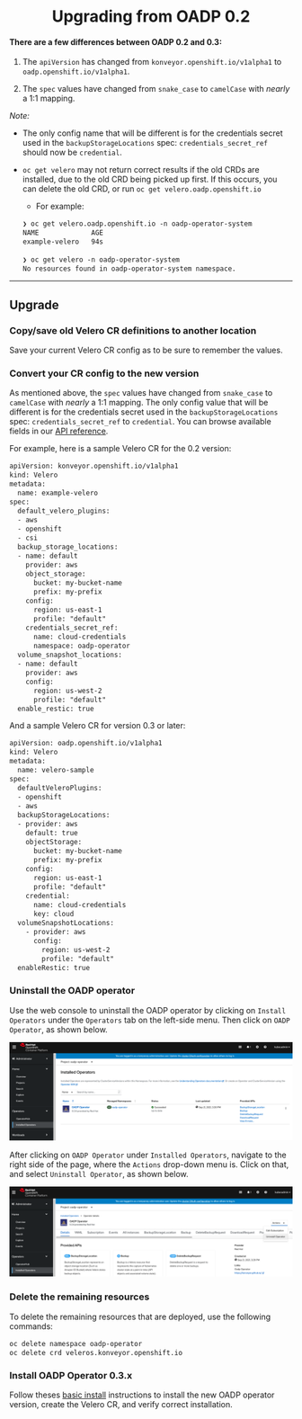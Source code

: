 <h1 align="center">Upgrading from OADP 0.2</h1>

#### There are a few differences between OADP 0.2 and  0.3:

1. The `apiVersion` has changed from `konveyor.openshift.io/v1alpha1` 
to `oadp.openshift.io/v1alpha1`.

2. The `spec` values have changed from `snake_case` to `camelCase` with 
*nearly* a 1:1 mapping. 

*Note:* 
  - The only config name that will be different is for the credentials secret
  used in the `backupStorageLocations` spec: 
  `credentials_secret_ref` should now be `credential`.
  
  - `oc get velero` may not return correct results if the old CRDs are installed, 
    due to the old CRD being picked up first. If this occurs, you can delete
    the old CRD, or run `oc get velero.oadp.openshift.io`
      - For example: 
      ```
    ❯ oc get velero.oadp.openshift.io -n oadp-operator-system
      NAME             AGE
      example-velero   94s

      ❯ oc get velero -n oadp-operator-system
      No resources found in oadp-operator-system namespace.
      ```

<hr style="height:1px;border:none;color:#333;">

## Upgrade

### Copy/save old Velero CR definitions to another location
Save your current Velero CR config as to be sure to remember the values.

### Convert your CR config to the new version
As mentioned above, the `spec` values have changed from `snake_case` to `camelCase` with 
*nearly* a 1:1 mapping. The only config value that will be different is for the credentials secret
used in the `backupStorageLocations` spec: 
`credentials_secret_ref` to `credential`. You can browse available fields in our [API reference](API_ref.md).

For example, here is a sample Velero CR for the 0.2 version:

```
apiVersion: konveyor.openshift.io/v1alpha1
kind: Velero
metadata:
  name: example-velero
spec:
  default_velero_plugins:
  - aws
  - openshift
  - csi
  backup_storage_locations:
  - name: default
    provider: aws
    object_storage:
      bucket: my-bucket-name
      prefix: my-prefix
    config:
      region: us-east-1
      profile: "default"
    credentials_secret_ref:
      name: cloud-credentials
      namespace: oadp-operator
  volume_snapshot_locations:
  - name: default
    provider: aws
    config:
      region: us-west-2
      profile: "default"
  enable_restic: true
```

And a sample Velero CR for version 0.3 or later:

```
apiVersion: oadp.openshift.io/v1alpha1
kind: Velero
metadata:
  name: velero-sample
spec:
  defaultVeleroPlugins:
  - openshift
  - aws
  backupStorageLocations:
  - provider: aws
    default: true
    objectStorage:
      bucket: my-bucket-name
      prefix: my-prefix
    config:
      region: us-east-1
      profile: "default"
    credential:
      name: cloud-credentials
      key: cloud
  volumeSnapshotLocations:
    - provider: aws
      config:
        region: us-west-2
        profile: "default"
  enableRestic: true
```

### Uninstall the OADP operator
Use the web console to uninstall the OADP operator by clicking on 
`Install Operators` under the `Operators` tab on the left-side menu. 
Then click on `OADP Operator`, as shown below.

![](/docs/images/installed_op.png)

After clicking on `OADP Operator` under `Installed Operators`, navigate to the
right side of the page, where the `Actions` drop-down menu is. Click on that, 
and select `Uninstall Operator`, as shown below.

![](/docs/images/uninstall_op.png)

### Delete the remaining resources
To delete the remaining resources that are deployed, use the following commands:

```
oc delete namespace oadp-operator
oc delete crd veleros.konveyor.openshift.io
```

### Install OADP Operator 0.3.x
Follow theses [basic install](../docs/install_olm.md) instructions to install the 
new OADP operator version, create the Velero CR, and verify correct installation.
